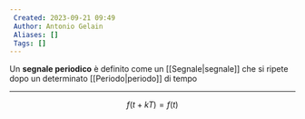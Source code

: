 ```yaml
---
 Created: 2023-09-21 09:49
 Author: Antonio Gelain
 Aliases: []
 Tags: []
---
```


Un **segnale periodico** è definito come un [[Segnale|segnale]] che si ripete dopo un determinato [[Periodo|periodo]] di tempo

---

$$f(t + kT) = f(t)$$